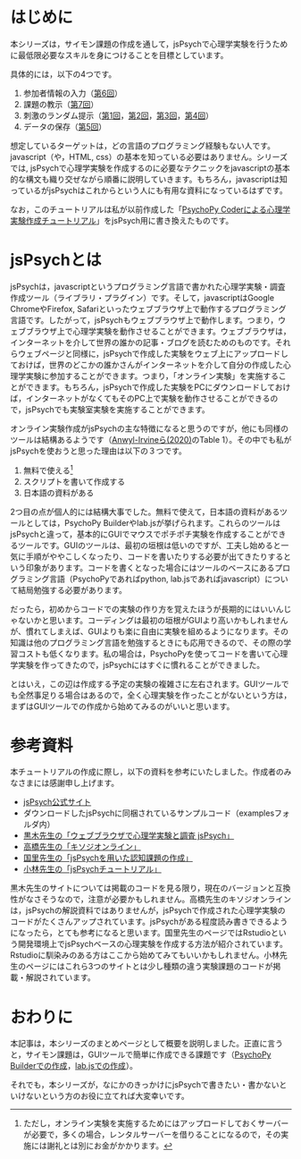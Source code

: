 # はじめに

本シリーズは，サイモン課題の作成を通して，jsPsychで心理学実験を行うために最低限必要なスキルを身につけることを目標としています。

具体的には，以下の4つです。

1. 参加者情報の入力（[第6回](https://qiita.com/snishym/items/e0f82fa972970cda632c)）
2. 課題の教示（[第7回](https://qiita.com/snishym/items/2296fc1aff6d711aaa0b)）
3. 刺激のランダム提示（[第1回](https://qiita.com/snishym/items/45cfd220f7af8c7a13e0)，[第2回](https://qiita.com/snishym/items/a121a4d6a02c71b69f3e)，[第3回](https://qiita.com/snishym/items/bec56308c67922c3b3df)，[第4回](https://qiita.com/snishym/items/ccbf53e64e313584dd48)）
4. データの保存（[第5回](https://qiita.com/snishym/items/be23aa7cbeeffa49d13a)）

想定しているターゲットは，どの言語のプログラミング経験もない人です。javascript（や，HTML, css）の基本を知っている必要はありません。シリーズでは, jsPsychで心理学実験を作成するのに必要なテクニックをjavascriptの基本的な構文も織り交ぜながら順番に説明していきます。もちろん，javascriptは知っているがjsPsychはこれからという人にも有用な資料になっているはずです。

なお，このチュートリアルは私が以前作成した「[PsychoPy Coderによる心理学実験作成チュートリアル](https://qiita.com/snishym/items/8b52db0d901cf5744463)」をjsPsych用に書き換えたものです。

# jsPsychとは

jsPsychは，javascriptというプログラミング言語で書かれた心理学実験・調査作成ツール（ライブラリ・プラグイン）です。そして，javascriptはGoogle ChromeやFirefox, Safariといったウェブブラウザ上で動作するプログラミング言語です。したがって，jsPsychもウェブブラウザ上で動作します。つまり，ウェブブラウザ上で心理学実験を動作させることができます。ウェブブラウザは，インターネットを介して世界の誰かの記事・ブログを読むためのものです。それらウェブページと同様に，jsPsychで作成した実験をウェブ上にアップロードしておけば，世界のどこかの誰かさんがインターネットを介して自分の作成した心理学実験に参加することができます。つまり，「オンライン実験」を実施することができます。もちろん，jsPsychで作成した実験をPCにダウンロードしておけば，インターネットがなくてもそのPC上で実験を動作させることができるので，jsPsychでも実験室実験を実施することができます。

オンライン実験作成がjsPsychの主な特徴になると思うのですが，他にも同様のツールは結構あるようです（[Anwyl-Irvineら(2020)](https://link.springer.com/article/10.3758/s13428-019-01237-x)のTable 1）。その中でも私がjsPsychを使おうと思った理由は以下の３つです。

1. 無料で使える[^1]
2. スクリプトを書いて作成する
3. 日本語の資料がある

[^1]: ただし，オンライン実験を実施するためにはアップロードしておくサーバーが必要で，多くの場合，レンタルサーバーを借りることになるので，その実施には謝礼とは別にお金がかかります。

2つ目の点が個人的には結構大事でした。無料で使えて，日本語の資料があるツールとしては，PsychoPy Builderやlab.jsが挙げられます。これらのツールはjsPsychと違って，基本的にGUIでマウスでポチポチ実験を作成することができるツールです。GUIのツールは、最初の垣根は低いのですが、工夫し始めると一気に手順がややこしくなったり、コードを書いたりする必要が出てきたりするという印象があります。コードを書くとなった場合にはツールのベースにあるプログラミング言語（PsychoPyであればpython, lab.jsであればjavascript）について結局勉強する必要があります。

だったら，初めからコードでの実験の作り方を覚えたほうが長期的にはいいんじゃないかと思います。コーディングは最初の垣根がGUIより高いかもしれませんが、慣れてしまえば、GUIよりも楽に自由に実験を組めるようになります。その知識は他のプログラミング言語を勉強するときにも応用できるので、その際の学習コストも低くなります。私の場合は，PsychoPyを使ってコードを書いて心理学実験を作ってきたので，jsPsychにはすぐに慣れることができました。

とはいえ，この辺は作成する予定の実験の複雑さに左右されます。GUIツールでも全然事足りる場合はあるので，全く心理実験を作ったことがないという方は，まずはGUIツールでの作成から始めてみるのがいいと思います。

# 参考資料

本チュートリアルの作成に際し，以下の資料を参考にいたしました。作成者のみなさまには感謝申し上げます。

- [jsPsych公式サイト](https://www.jspsych.org/)
- ダウンロードしたjsPsychに同梱されているサンプルコード（examplesフォルダ内）
- [黒木先生の「ウェブブラウザで心理学実験と調査 jsPsych」](https://sites.google.com/site/webdeshinri/home)
- [高橋先生の「キソジオンライン」](https://github.com/kohske/KisojiOnline)
- [国里先生の「jsPsychを用いた認知課題の作成」](https://kunisatolab.github.io/main/code_tips.html)
- [小林先生の「jsPsychチュートリアル」](https://www.notion.so/jsPsych-73cade0a2e044217aedf01b5845e8d4e)

黒木先生のサイトについては掲載のコードを見る限り，現在のバージョンと互換性がなさそうなので，注意が必要かもしれません。高橋先生のキソジオンラインは，jsPsychの解説資料ではありませんが，jsPsychで作成された心理学実験のコードがたくさんアップされています。jsPsychがある程度読み書きできるようになったら，とても参考になると思います。国里先生のページではRstudioという開発環境上でjsPsychベースの心理実験を作成する方法が紹介されています。Rstudioに馴染みのある方はここから始めてみてもいいかもしれません。小林先生のページにはこれら3つのサイトとは少し種類の違う実験課題のコードが掲載・解説されています。

# おわりに

本記事は，本シリーズのまとめページとして概要を説明しました。正直に言うと，サイモン課題は，GUIツールで簡単に作成できる課題です（[PsychoPy Builderでの作成](http://www.s12600.net/psy/python/ppb/html/chapter03.html)，[lab.jsでの作成](https://www.notion.so/5-8cad725e57ac4a3382cc0e9d3c82d407)）。

それでも，本シリーズが，なにかのきっかけにjsPsychで書きたい・書かないといけないという方のお役に立てれば大変幸いです。
